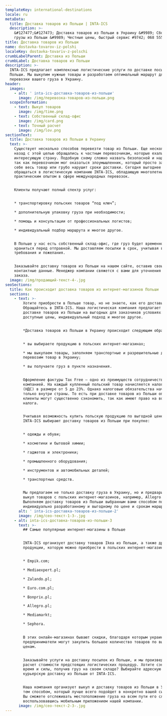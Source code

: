 ```yaml
---
templateKey: international-destinations
locale: ru
metaData:
  title: Доставка товаров из Польши | INTA-ICS
  description: >-
    &#127477;&#127473; Доставка товаров из Польши в Украину &#9989; Сборные
    грузы из Польши &#9989; Честные цены, быстрый сервис #9742; 068 555
title: Доставка товаров из Польши
name: dostavka-tovarov-iz-polshi
localeKey: dostavka-tovariv-z-polschi
crumbLabelParent: Доставка из Польши
crumbLabel: Доставка товаров из Польши
description: >-
  INTA-ICS предлагает комплексные логистические услуги по доставке посылок из
  Польши. Мы выкупим нужные товары и разработаем оптимальный маршрут для быстрой
  перевозки вашего груза в Украину.
header:
  images:
    - alt: ' inta-ics-доставка-товаров-из-польши'
      image: /img/перевозка-товаров-из-польши.png
  scopeInformation:
    - text: Выкуп товаров
      image: /img/time.png
    - text: Собственный склад-офис
      image: /img/card.png
    - text: Точный расчет
      image: /img/lov.png
sectionText:
  title: Доставка товаров из Польши в Украину
  text: >-
    Существует несколько способов перевезти товар из Польши. Еще несколько лет
    назад с этой целью обращались к частным перевозчикам, которые ехали через
    интересующую страну. Подобную схему сложно назвать безопасной и надежной,
    так как перевозчиком мог оказаться злоумышленник, который просто заберет
    себе весь товар или грубо нарушит сроки доставки. Сегодня выгоднее
    обращаться в логистическую компанию INTA-ICS, обладающую многолетним
    практическим опытом в сфере международных перевозок.


    Клиенты получают полный спектр услуг:


    * транспортировку польских товаров “под ключ”;

    * дополнительную упаковку груза при необходимости;

    * помощь и консультации от профессиональных логистов;

    * индивидуальный подбор маршрута и многое другое.


    В Польше у нас есть собственный склад-офис, где груз будет временно
    храниться перед отправкой. Мы доставляем посылки в срок, учитывая ваши
    требования и пожелания.


    Заказывайте доставку товаров из Польши на нашем сайте, оставив свои
    контактные данные. Менеджер компании свяжется с вами для уточнения деталей
    заказа.
  image: /img/продающий-текст-4-.jpg
seoSections:
  title: Как происходит доставка товаров из интернет-магазинов Польши
  sections:
    - text: >-
        Хотите приобрести в Польше товар, но не знаете, как его доставить?
        Обращайтесь в INTA-ICS. Наша логистическая компания предлагает услуги по
        доставке товаров из Польши на выгодных для заказчиков условиях:
        доступные цены, индивидуальный подход и многое другое.


        *Доставка товаров из Польши в Украину происходит следующим образом:*


        * вы выбираете продукцию в польских интернет-магазинах;

        * мы выкупаем товары, заполняем транспортные и разрешительные документы,
        перевозим товар в Украину;

        * вы получаете груз в пункте назначения.


        Оформление фактуры Tax Free — одно из преимуществ сотрудничества с нашей
        компанией. На каждый купленный польский товар начисляется налог VAT
        (НДС) в размере от 5 до 23%. Однако налоговые обязательства начисляются
        только внутри страны. То есть при доставке товаров из Польши оптом
        клиенты могут существенно сэкономить, так как имеют право на возврат
        налога.


        Учитывая возможность купить польскую продукцию по выгодной цене, клиенты
        INTA-ICS выбирают доставку товаров из Польши при покупке:


        * одежды и обуви;

        * косметики и бытовой химии;

        * гаджетов и электроники;

        * промышленного оборудования;

        * инструментов и автомобильных деталей;

        * транспортных средств.


        Мы предлагаем не только доставку груза в Украину, но и предварительный
        выкуп товаров с польских интернет-магазинов, например, Allegro.
        Выполняем доставку товаров из Польши выбранным вами способом по
        индивидуально разработанному и выгодному по цене и срокам маршруту.
      alt: ' inta-ics-доставка-товаров-из-польши-2'
      image: /img/сео-текст-1-3-.jpg
    - alt: inta-ics-доставка-товаров-из-польши-3
      text: >-
        ## Самые популярные интернет-магазины в Польше


        INTA-ICS организует доставку товаров Ikea из Польши, а также другой
        продукции, которую можно приобрести в польских интернет-магазинах:


        * Empik.com;

        * Mediaexpert.pl;

        * Zalando.pl;

        * Euro.com.pl;

        * Bonprix.pl;

        * Allegro.pl;

        * Mediamarkt;

        * Sephora.


        В этих онлайн-магазинах бывают скидки, благодаря которым украинские
        предприниматели могут закупить большое количество товаров по выгодным
        ценам.


        Заказывайте услуги на доставку посылок из Польши, и мы произведем точный
        расчет стоимости предстоящих логистических процедур. Хотите сэкономить
        время и силы, получив груз на своем складе? Выбирайте адресную
        курьерскую доставку из Польши от INTA-ICS.


        Наша компания организует выкуп и доставку товаров из Польши в Украину
        тем способом, который лучше всего подойдет в конкретно вашей ситуации.
        Вы сможете отслеживать местоположение груза на всем пути его следования,
        воспользовавшись мобильным приложением нашей компании.
      image: /img/сео-текст-2-3-.jpg
---
```

